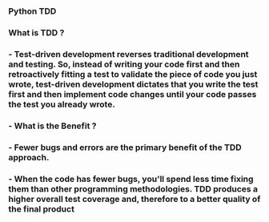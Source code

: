### Python TDD
### What is TDD ?
### - Test-driven development reverses traditional development and testing. So, instead of writing your code first and then retroactively fitting a test to validate the piece of code you just wrote, test-driven development dictates that you write the test first and then implement code changes until your code passes the test you already wrote.

### - What is the Benefit ?
### - Fewer bugs and errors are the primary benefit of the TDD approach.
### - When the code has fewer bugs, you'll spend less time fixing them than other programming methodologies. TDD produces a higher overall test coverage and, therefore to a better quality of the final product

